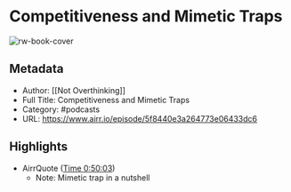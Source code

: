 # Competitiveness and Mimetic Traps

![rw-book-cover](https://content.production.cdn.art19.com/images/ff/36/83/fb/ff3683fb-8756-416b-b11b-f09b603d1f6a/e5a13e82ecd7f7ef1b2429c2896d5f788c8137d565ff2fec35300e7de1d123aac74005d5980c4c74c0d1cf5710fd2a7b0a9f0ff23895051e0d5d16415dac4be9.jpeg)

## Metadata
- Author: [[Not Overthinking]]
- Full Title: Competitiveness and Mimetic Traps
- Category: #podcasts
- URL: https://www.airr.io/episode/5f8440e3a264773e06433dc6

## Highlights
- AirrQuote ([Time 0:50:03](https://www.airr.io/quote/5fc5322cbb807d45f730a57a))
    - Note: Mimetic trap in a nutshell
